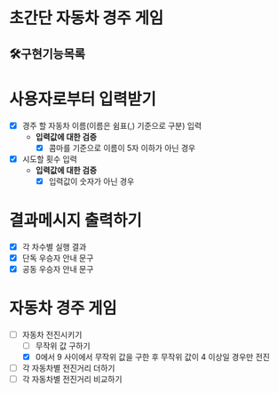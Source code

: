 # 초간단 자동차 경주 게임
## 🛠구현기능목록

# 사용자로부터 입력받기
- [x] 경주 할 자동차 이름(이름은 쉼표(,) 기준으로 구분) 입력
    - **입력값에 대한 검증**
      - [x] 콤마를 기준으로 이름이 5자 이하가 아닌 경우
- [x] 시도할 횟수 입력
  - **입력값에 대한 검증**
    - [x] 입력값이 숫자가 아닌 경우

# 결과메시지 출력하기
- [x] 각 차수별 실행 결과
- [x] 단독 우승자 안내 문구
- [x] 공동 우승자 안내 문구

# 자동차 경주 게임
- [ ] 자동차 전진시키기
  - [ ] 무작위 값 구하기
  - [x] 0에서 9 사이에서 무작위 값을 구한 후 무작위 값이 4 이상일 경우만 전진

- [ ] 각 자동차별 전진거리 더하기
- [ ] 각 자동차별 전진거리 비교하기